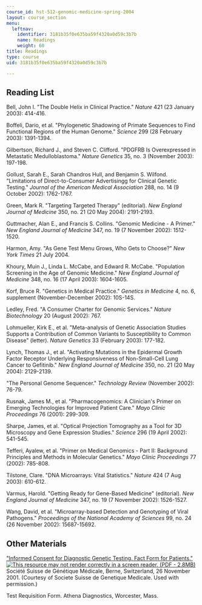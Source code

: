 ```yaml
---
course_id: hst-512-genomic-medicine-spring-2004
layout: course_section
menu:
  leftnav:
    identifier: 3181b35f0e635ba59f4320a0d59c3b7b
    name: Readings
    weight: 60
title: Readings
type: course
uid: 3181b35f0e635ba59f4320a0d59c3b7b

---
```


Reading List
------------

Bell, John I. "The Double Helix in Clinical Practice." _Nature_ 421 (23 January 2003): 414-416.

Boffeli, Dario, et al. "Phylogenetic Shadowing of Primate Sequences to Find Functional Regions of the Human Genome." _Science_ 299 (28 February 2003): 1391-1394.

Gilbertson, Richard J., and Steven C. Clifford. "PDGFRB Is Overexpressed in Metastatic Medulloblastoma." _Nature Genetics_ 35, no. 3 (November 2003): 197-198.

Gollust, Sarah E., Sarah Chandros Hull, and Benjamin S. Wilfond. "Limitations of Direct-to-Consumer Advertisingg for Clinical Genetic Testing." _Journal of the American Medical Association_ 288, no. 14 (9 October 2002): 1762-1767.

Green, Mark R. "Targeting Targeted Therapy" (editorial). _New England Journal of Medicine_ 350, no. 21 (20 May 2004): 2191-2193.

Guttmacher, Alan E., and Francis S. Collins. "Genomic Medicine - A Primer." _New England Journal of Medicine_ 347, no. 19 (7 November 2002): 1512-1520.

Harmon, Amy. "As Gene Test Menu Grows, Who Gets to Choose?" _New York Times_ 21 July 2004.

Khoury, Muin J., Linda L. McCabe, and Edward R. McCabe. "Population Screening in the Age of Genomic Medicine." _New England Journal of Medicine_ 348, no. 16 (17 April 2003): 1604-1605.

Korf, Bruce R. "Genetics in Medical Practice." _Genetics in Medicine_ 4, no. 6, supplement (November-December 2002): 10S-14S.

Ledley, Fred. "A Consumer Charter for Genomic Services." _Nature Biotechnology_ 20 (August 2002): 767.

Lohmueller, Kirk E., et al. "Meta-analysis of Genetic Association Studies Supports a Contribution of Common Variants to Susceptibility to Common Disease" (letter). _Nature Genetics_ 33 (February 2003): 177-182.

Lynch, Thomas J., et al. "Activating Mutations in the Epidermal Growth Factor Receptor Underlying Responsiveness of Non-Small-Cell Lung Cancer to Gefitinib." _New England Journal of Medicine_ 350, no. 21 (20 May 2004): 2129-2139.

"The Personal Genome Sequencer." _Technology Review_ (November 2002): 76-79.

Rusnak, James M., et al. "Pharmacogenomics: A Clinician's Primer on Emerging Technologies for Improved Patient Care." _Mayo Clinic Proceedings_ 76 (2001): 299-309.

Sharpe, James, et al. "Optical Projection Tomography as a Tool for 3D Microscopy and Gene Expression Studies." _Science_ 296 (19 April 2002): 541-545.

Tefferi, Ayalew, et al. "Primer on Medical Genomics - Part II: Background Principles and Methods in Molecular Genetics." _Mayo Clinic Proceedings_ 77 (2002): 785-808.

Tilstone, Clare. "DNA Microarrays: Vital Statistics." _Nature_ 424 (7 Aug 2003): 610-612.

Varmus, Harold. "Getting Ready for Gene-Based Medicine" (editorial). _New England Journal of Medicine_ 347, no. 19 (7 November 2002): 1526-1527.

Wang, David, et al. "Microarray-based Detection and Genotyping of Viral Pathogens." _Proceedings of the National Academy of Sciences_ 99, no. 24 (26 November 2002): 15687-15692.

Other Materials
---------------

["Informed Consent for Diagnostic Genetic Testing. Fact Form for Patients." ![This resource may not render correctly in a screen reader.](/images/inacessible.gif) (PDF - 2.8MB)](http://www.michigan.gov/documents/InformedConsent_69182_7.pdf) Société Suisse de Génétique Médicale, Berne, Switzerland, 26 November 2001. (Courtesy of Societe Suisse de Genetique Medicale. Used with permission.)

Test Requisition Form. Athena Diagnostics, Worcester, Mass.